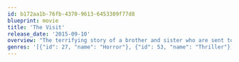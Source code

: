 ```yaml
---
id: b172aa1b-76fb-4370-9613-6453309f77d8
blueprint: movie
title: 'The Visit'
release_date: '2015-09-10'
overview: "The terrifying story of a brother and sister who are sent to their grandparents' remote Pennsylvania farm for a weeklong trip. Once the children discover that the elderly couple is involved in something deeply disturbing, they see their chances of getting back home are growing smaller every day."
genres: '[{"id": 27, "name": "Horror"}, {"id": 53, "name": "Thriller"}]'
---
```


